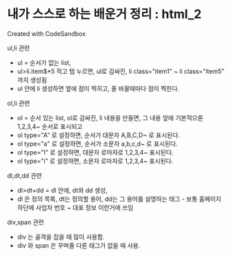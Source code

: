 # 내가 스스로 하는 배운거 정리 : html_2
Created with CodeSandbox


ul,li 관련
- ul = 순서가 없는 list,
- ul>li.item$*5 적고 탭 누르면, ul로 감싸진, li class="item1" ~ li class="item5" 까지 생성됨
- ul 안에 li 생성하면 옆에 점이 찍히고, 줄 바꿀때마다 점이 찍힌다.

ol,li 관련
- ol = 순서 있는 list, ol로 감싸진, li 내용을 만들면, 그 내용 앞에 기본적으론 1,2,3,4~ 순서로 표시되고
- ol type="A" 로 설정하면, 순서가 대문자 A,B,C,D~ 로 표시된다.
- ol type="a" 로 설정하면, 순서가 소문자 a,b,c,d~ 로 표시된다.
- ol type="I" 로 설정하면, 대문자 로마자로 1,2,3,4~ 표시된다.
- ol type="i" 로 설정하면, 소문자 로마자로 1,2,3,4~ 표시된다.

dl,dt,dd 관련
- dl>dt+dd = dl 안에, dt와 dd 생성, 
- dl 은 정의 목록, dt는 정의할 용어, dd는 그 용어를 설명하는 태그 - 보통 홈페이지 하단에 사업자 번호 ~ 대표 정보 이런거에 쓰임

div,span 관련
- div 는 골격을 잡을 때 많이 사용함. 
- div 와 span 은 꾸며줄 다른 태그가 없을 때 사용.

